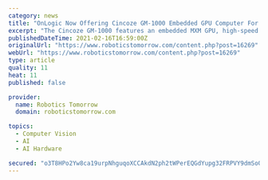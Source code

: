 ```yaml
---
category: news
title: "OnLogic Now Offering Cincoze GM-1000 Embedded GPU Computer For Machine Vision Applications"
excerpt: "The Cincoze GM-1000 features an embedded MXM GPU, high-speed I/O and Intel® Xeon® CPUs to meet the demands of advanced embedded vision."
publishedDateTime: 2021-02-16T16:59:00Z
originalUrl: "https://www.roboticstomorrow.com/content.php?post=16269"
webUrl: "https://www.roboticstomorrow.com/content.php?post=16269"
type: article
quality: 11
heat: 11
published: false

provider:
  name: Robotics Tomorrow
  domain: roboticstomorrow.com

topics:
  - Computer Vision
  - AI
  - AI Hardware

secured: "o3T8HPo2Yw8ca19urpNhguqoXCCAkdN2ph2tWPerEQGdYupg32FRPVY9dmSoOUr6hyL2pN6r1ykT/5LLi2dffqDyvrgbuZHLM33FnPdY5qWRic1aCadTW9WkiBiFxwTSWFWQU9onV+yv9yHEwx8J+AIHnMVIVinyUTZOKthC29+MYrLmzUdG8whFWNvbPAbpxl0mzR4RAeqbW7FhSwXy3yX6ddVEsUMnq9bDsjYTtyBNGqJV/rcl9RiNh0IwEHXNoaWxNV583jPw2gKetXqckJAk+DXMSgMJisLijKZ6bz31Bw4NQzOpS6SvBi9WAVD69LZRVM3L9Kk+N0uc56807iL//55bLwAQkG5GIAlHZjo=;mpx9/STDBdJ28R+xYEThcA=="
---
```


